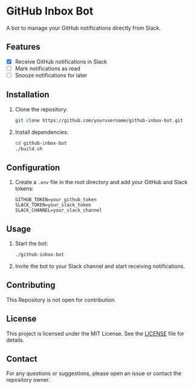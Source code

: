 # GitHub Inbox Bot

A bot to manage your GitHub notifications directly from Slack.

## Features

-   [x] Receive GitHub notifications in Slack
-   [ ] Mark notifications as read
-   [ ] Snooze notifications for later

## Installation

1. Clone the repository:
    ```sh
    git clone https://github.com/yourusername/github-inbox-bot.git
    ```
2. Install dependencies:
    ```sh
    cd github-inbox-bot
    ./build.sh
    ```

## Configuration

1. Create a `.env` file in the root directory and add your GitHub and Slack tokens:
    ```env
    GITHUB_TOKEN=your_github_token
    SLACK_TOKEN=your_slack_token
    SLACK_CHANNEL=your_slack_channel
    ```

## Usage

1. Start the bot:
    ```sh
    ./github-inbox-bot
    ```
2. Invite the bot to your Slack channel and start receiving notifications.

## Contributing

This Repository is not open for contribution.

## License

This project is licensed under the MIT License. See the [LICENSE](LICENSE) file for details.

## Contact

For any questions or suggestions, please open an issue or contact the repository owner.
